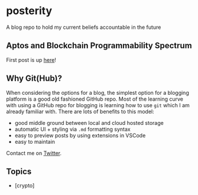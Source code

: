 # posterity

A blog repo to hold my current beliefs accountable in the future

## Aptos and Blockchain Programmability Spectrum

First post is up [here](./crypto/11-24-22-blockchain-programmability-spectrum.md)!

## Why Git(Hub)?

When considering the options for a blog, the simplest option for a blogging platform is a good old fashioned GitHub repo. Most of the learning curve with using a GitHub repo for blogging is learning how to use `git` which I am already familiar with. There are lots of benefits to this model:

- good middle ground between local and cloud hosted storage
- automatic UI + styling via `.md` formatting syntax
- easy to preview posts by using extensions in VSCode
- easy to maintain

Contact me on [Twitter](https://twitter.com/surja795/).

## Topics
- [crypto]